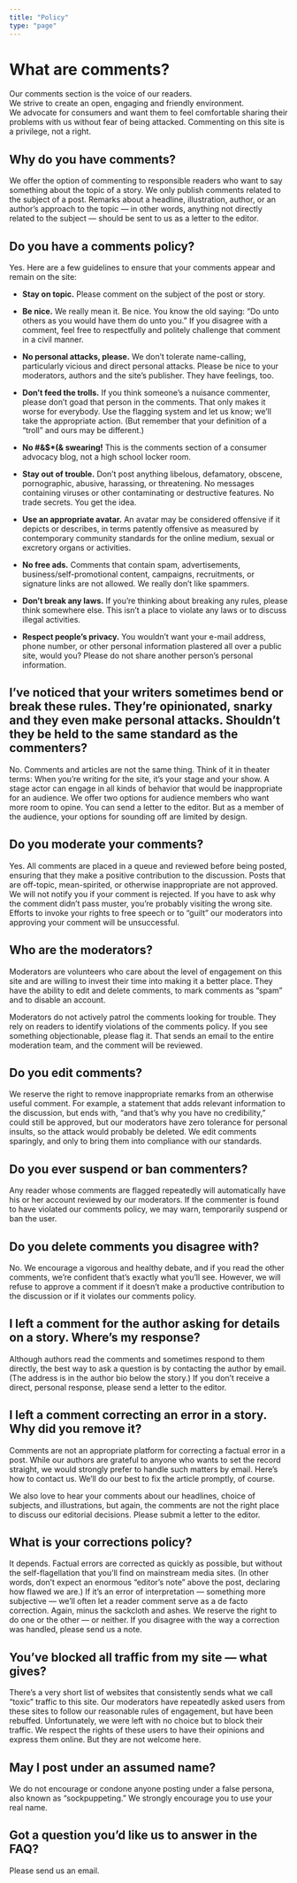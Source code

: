 ```yaml
---
title: "Policy"
type: "page"
---
```


# What are comments?

Our comments section is the voice of our readers.  
We strive to create an open, engaging and friendly environment.  
We advocate for consumers and want them to feel comfortable sharing their problems with us without fear of being attacked. Commenting on this site is a privilege, not a right.

## Why do you have comments?

We offer the option of commenting to responsible readers who want to say something about the topic of a story. We only publish comments related to the subject of a post. Remarks about a headline, illustration, author, or an author’s approach to the topic — in other words, anything not directly related to the subject — should be sent to us as a letter to the editor.

## Do you have a comments policy?

Yes. Here are a few guidelines to ensure that your comments appear and remain on the site:

- **Stay on topic.** Please comment on the subject of the post or story.

- **Be nice.** We really mean it. Be nice. You know the old saying: “Do unto others as you would have them do unto you.” If you disagree with a comment, feel free to respectfully and politely challenge that comment in a civil manner.

- **No personal attacks, please.** We don’t tolerate name-calling, particularly vicious and direct personal attacks. Please be nice to your moderators, authors and the site’s publisher. They have feelings, too.

- **Don’t feed the trolls.** If you think someone’s a nuisance commenter, please don’t goad that person in the comments. That only makes it worse for everybody. Use the flagging system and let us know; we’ll take the appropriate action. (But remember that your definition of a “troll” and ours may be different.)

- **No #&$*(& swearing!** This is the comments section of a consumer advocacy blog, not a high school locker room.

- **Stay out of trouble.** Don’t post anything libelous, defamatory, obscene, pornographic, abusive, harassing, or threatening. No messages containing viruses or other contaminating or destructive features. No trade secrets. You get the idea.

- **Use an appropriate avatar.** An avatar may be considered offensive if it depicts or describes, in terms patently offensive as measured by contemporary community standards for the online medium, sexual or excretory organs or activities.

- **No free ads.** Comments that contain spam, advertisements, business/self-promotional content, campaigns, recruitments, or signature links are not allowed. We really don’t like spammers.

- **Don’t break any laws.** If you’re thinking about breaking any rules, please think somewhere else. This isn’t a place to violate any laws or to discuss illegal activities.

- **Respect people’s privacy.** You wouldn’t want your e-mail address, phone number, or other personal information plastered all over a public site, would you? Please do not share another person’s personal information.

## I’ve noticed that your writers sometimes bend or break these rules. They’re opinionated, snarky and they even make personal attacks. Shouldn’t they be held to the same standard as the commenters?

No. Comments and articles are not the same thing. Think of it in theater terms: When you’re writing for the site, it’s your stage and your show. A stage actor can engage in all kinds of behavior that would be inappropriate for an audience. We offer two options for audience members who want more room to opine. You can send a letter to the editor. But as a member of the audience, your options for sounding off are limited by design.

## Do you moderate your comments?

Yes. All comments are placed in a queue and reviewed before being posted, ensuring that they make a positive contribution to the discussion. Posts that are off-topic, mean-spirited, or otherwise inappropriate are not approved. We will not notify you if your comment is rejected. If you have to ask why the comment didn’t pass muster, you’re probably visiting the wrong site. Efforts to invoke your rights to free speech or to “guilt” our moderators into approving your comment will be unsuccessful.

## Who are the moderators?

Moderators are volunteers who care about the level of engagement on this site and are willing to invest their time into making it a better place. They have the ability to edit and delete comments, to mark comments as “spam” and to disable an account.

Moderators do not actively patrol the comments looking for trouble. They rely on readers to identify violations of the comments policy. If you see something objectionable, please flag it. That sends an email to the entire moderation team, and the comment will be reviewed.

## Do you edit comments?

We reserve the right to remove inappropriate remarks from an otherwise useful comment. For example, a statement that adds relevant information to the discussion, but ends with, “and that’s why you have no credibility,” could still be approved, but our moderators have zero tolerance for personal insults, so the attack would probably be deleted. We edit comments sparingly, and only to bring them into compliance with our standards.

## Do you ever suspend or ban commenters?

Any reader whose comments are flagged repeatedly will automatically have his or her account reviewed by our moderators. If the commenter is found to have violated our comments policy, we may warn, temporarily suspend or ban the user.

## Do you delete comments you disagree with?

No. We encourage a vigorous and healthy debate, and if you read the other comments, we’re confident that’s exactly what you’ll see. However, we will refuse to approve a comment if it doesn’t make a productive contribution to the discussion or if it violates our comments policy.

## I left a comment for the author asking for details on a story. Where’s my response?

Although authors read the comments and sometimes respond to them directly, the best way to ask a question is by contacting the author by email. (The address is in the author bio below the story.) If you don’t receive a direct, personal response, please send a letter to the editor.

## I left a comment correcting an error in a story. Why did you remove it?

Comments are not an appropriate platform for correcting a factual error in a post. While our authors are grateful to anyone who wants to set the record straight, we would strongly prefer to handle such matters by email. Here’s how to contact us. We’ll do our best to fix the article promptly, of course.

We also love to hear your comments about our headlines, choice of subjects, and illustrations, but again, the comments are not the right place to discuss our editorial decisions. Please submit a letter to the editor.

## What is your corrections policy?

It depends. Factual errors are corrected as quickly as possible, but without the self-flagellation that you’ll find on mainstream media sites. (In other words, don’t expect an enormous “editor’s note” above the post, declaring how flawed we are.) If it’s an error of interpretation — something more subjective — we’ll often let a reader comment serve as a de facto correction. Again, minus the sackcloth and ashes. We reserve the right to do one or the other — or neither. If you disagree with the way a correction was handled, please send us a note.

## You’ve blocked all traffic from my site — what gives?

There’s a very short list of websites that consistently sends what we call “toxic” traffic to this site. Our moderators have repeatedly asked users from these sites to follow our reasonable rules of engagement, but have been rebuffed. Unfortunately, we were left with no choice but to block their traffic. We respect the rights of these users to have their opinions and express them online. But they are not welcome here.

## May I post under an assumed name?

We do not encourage or condone anyone posting under a false persona, also known as “sockpuppeting.” We strongly encourage you to use your real name.

## Got a question you’d like us to answer in the FAQ?

Please send us an email.
